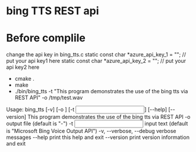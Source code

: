 # bing TTS REST api                                                                                                                                                    
# Before complile
change the api key in bing_tts.c
static const char *azure_api_key_1     = "";    // put your api key1 here
static const char *azure_api_key_2     = "";    // put your api key2 here

- cmake .
- make
- ./bin/bing_tts -t "This program demonstrates the use of the bing tts via REST API" -o /tmp/test.wav

Usage: bing_tts [-v] [-o <output>] [-t <input>] [--help] [--version]
This program demonstrates the use of the bing tts via REST API
  -o <output>               output file (default is "-")
  -t <input>                input text (default is "Microsoft Bing Voice Output API")
  -v, --verbose, --debug    verbose messages
  --help                    print this help and exit
  --version                 print version information and exit
